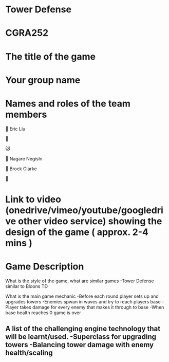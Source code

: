 # Tower Defense
# CGRA252


# The title of the game


# Your group name


# Names and roles of the team members
🐻 Eric Liu

🐺 

🐱 

🐶 Nagare Negishi

🐰 Brock Clarke

🦉


# Link to video (onedrive/vimeo/youtube/googledrive other video service) showing the design of the game ( approx. 2-4 mins )


# Game Description
What is the style of the game, what are similar games
-Tower Defense similar to Bloons TD


What is the main game mechanic
-Before each round player sets up and upgrades towers
-Enemies spwan in waves and try to reach players base
-Player takes damage for every enemy that makes it through to base
-When base health reaches 0 game is over 

A list of the challenging engine technology that will be learnt/used.
-Superclass for upgrading towers
-Balancing tower damage with enemy health/scaling
-
